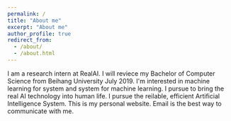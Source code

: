 ```yaml
---
permalink: /
title: "About me"
excerpt: "About me"
author_profile: true
redirect_from: 
  - /about/
  - /about.html
---
```


I am a research intern at RealAI. I will reviece my Bachelor of Computer Science from Beihang University July 2019. I'm interested in machine learning for system and system for machine learning. I pursue to bring the real AI technology into human life. I pursue the reilable, efficient Artificial Intelligence System. This is my personal website. Email is the best way to communicate with me. 
